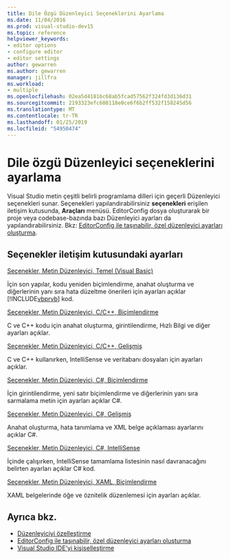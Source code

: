 ```yaml
---
title: Dile Özgü Düzenleyici Seçeneklerini Ayarlama
ms.date: 11/04/2016
ms.prod: visual-studio-dev15
ms.topic: reference
helpviewer_keywords:
- editor options
- configure editor
- editor settings
author: gewarren
ms.author: gewarren
manager: jillfra
ms.workload:
- multiple
ms.openlocfilehash: 02ea5d41816c68ab5fcad57562f324fd3d136d31
ms.sourcegitcommit: 2193323efc608118e0ce6f6b2ff532f158245d56
ms.translationtype: MT
ms.contentlocale: tr-TR
ms.lasthandoff: 01/25/2019
ms.locfileid: "54950474"
---
```

# <a name="setting-language-specific-editor-options"></a>Dile özgü Düzenleyici seçeneklerini ayarlama

Visual Studio metin çeşitli belirli programlama dilleri için geçerli Düzenleyici seçenekleri sunar. Seçenekleri yapılandırabilirsiniz **seçenekleri** erişilen iletişim kutusunda, **Araçları** menüsü. EditorConfig dosya oluşturarak bir proje veya codebase-bazında bazı Düzenleyici ayarları da yapılandırabilirsiniz. Bkz: [EditorConfig ile taşınabilir, özel düzenleyici ayarları oluşturma](../../ide/create-portable-custom-editor-options.md).

## <a name="settings-available-in-the-options-dialog-box"></a>Seçenekler iletişim kutusundaki ayarları

 [Seçenekler, Metin Düzenleyici, Temel (Visual Basic)](../../ide/reference/options-text-editor-basic-visual-basic.md)

 İçin son yapılar, kodu yeniden biçimlendirme, anahat oluşturma ve diğerlerinin yanı sıra hata düzeltme önerileri için ayarları açıklar [!INCLUDE[vbprvb](../../code-quality/includes/vbprvb_md.md)] kod.

 [Seçenekler, Metin Düzenleyici, C/C++, Biçimlendirme](../../ide/reference/options-text-editor-c-cpp-formatting.md)

 C ve C++ kodu için anahat oluşturma, girintilendirme, Hızlı Bilgi ve diğer ayarları açıklar.

 [Seçenekler, Metin Düzenleyici, C/C++, Gelişmiş](../../ide/reference/options-text-editor-c-cpp-advanced.md)

 C ve C++ kullanırken, IntelliSense ve veritabanı dosyaları için ayarları açıklar.

 [Seçenekler, Metin Düzenleyici, C#, Biçimlendirme](../../ide/reference/options-text-editor-csharp-formatting.md)

 İçin girintilendirme, yeni satır biçimlendirme ve diğerlerinin yanı sıra sarmalama metin için ayarları açıklar C#.

 [Seçenekler, Metin Düzenleyici, C#, Gelişmiş](../../ide/reference/options-text-editor-csharp-advanced.md)

 Anahat oluşturma, hata tanımlama ve XML belge açıklaması ayarlarını açıklar C#.

 [Seçenekler, Metin Düzenleyici, C#, IntelliSense](../../ide/reference/options-text-editor-csharp-intellisense.md)

 İçinde çalışırken, IntelliSense tamamlama listesinin nasıl davranacağını belirten ayarları açıklar C# kod.

 [Seçenekler, Metin Düzenleyici, XAML, Biçimlendirme](../../ide/reference/options-text-editor-xaml-formatting.md)

 XAML belgelerinde öğe ve öznitelik düzenlemesi için ayarları açıklar.

## <a name="see-also"></a>Ayrıca bkz.

- [Düzenleyiciyi özelleştirme](../../ide/customizing-the-editor.md)
- [EditorConfig ile taşınabilir, özel düzenleyici ayarları oluşturma](../../ide/create-portable-custom-editor-options.md)
- [Visual Studio IDE'yi kişiselleştirme](../../ide/personalizing-the-visual-studio-ide.md)